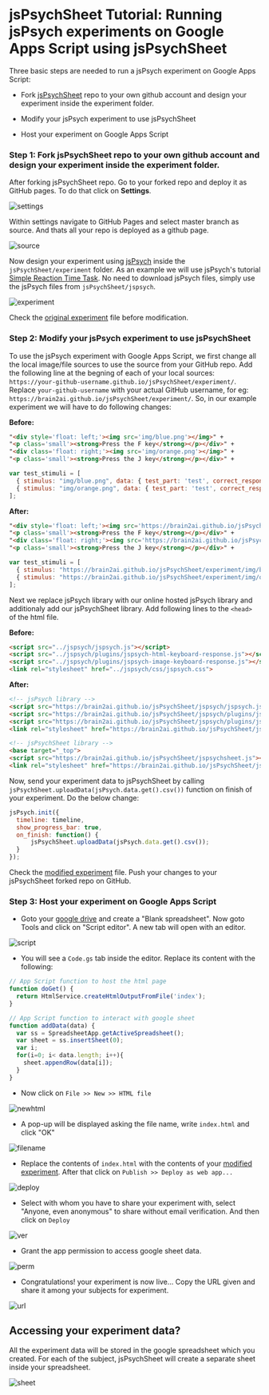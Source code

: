 # jsPsychSheet Tutorial: Running jsPsych experiments on Google Apps Script using jsPsychSheet
Three basic steps are needed to run a jsPsych experiment on Google Apps Script:
* Fork [jsPsychSheet](https://github.com/Brain2AI/jsPsychSheet) repo to your own github account and design your experiment inside the experiment folder.

* Modify your jsPsych experiment to use jsPsychSheet

* Host your experiment on Google Apps Script

### Step 1: Fork jsPsychSheet repo to your own github account and design your experiment inside the experiment folder.
After forking jsPsychSheet repo. Go to your forked repo and deploy it as GitHub pages. To do that click on **Settings**.

![settings](images/tutorial/1.png)

Within settings navigate to GitHub Pages and select master branch as source. And thats all your repo is deployed as a github page.

![source](images/tutorial/2.png)

Now design your experiment using [jsPsych](https://www.jspsych.org/) inside the `jsPsychSheet/experiment` folder. As an example we will use jsPsych's tutorial [Simple Reaction Time Task](https://www.jspsych.org/tutorials/rt-task/). No need to download jsPsych files, simply use the jsPsych files from `jsPsychSheet/jspsych`.

![experiment](images/tutorial/3.png)

Check the [original experiment](experiment/demo-simple-rt-task.html) file before modification.

### Step 2: Modify your jsPsych experiment to use jsPsychSheet
To use the jsPsych experiment with Google Apps Script, we first change all the local image/file sources to use the source from your GitHub repo. Add the following line at the begning of each of your local sources: `https://your-github-username.github.io/jsPsychSheet/experiment/`. Replace `your-github-username` with your actual GitHub username, for eg: `https://brain2ai.github.io/jsPsychSheet/experiment/`. So, in our example experiment we will have to do following changes:

**Before:**
```html
"<div style='float: left;'><img src='img/blue.png'></img>" +
"<p class='small'><strong>Press the F key</strong></p></div>" +
"<div class='float: right;'><img src='img/orange.png'></img>" +
"<p class='small'><strong>Press the J key</strong></p></div>" +
```
```js
var test_stimuli = [
  { stimulus: "img/blue.png", data: { test_part: 'test', correct_response: 'f' } },
  { stimulus: "img/orange.png", data: { test_part: 'test', correct_response: 'j' } }
];
```
**After:**
```html
"<div style='float: left;'><img src='https://brain2ai.github.io/jsPsychSheet/experiment/img/blue.png'></img>" +
"<p class='small'><strong>Press the F key</strong></p></div>" +
"<div class='float: right;'><img src='https://brain2ai.github.io/jsPsychSheet/experiment/img/orange.png'></img>" +
"<p class='small'><strong>Press the J key</strong></p></div>" +
```
```js
var test_stimuli = [
  { stimulus: "https://brain2ai.github.io/jsPsychSheet/experiment/img/blue.png", data: { test_part: 'test', correct_response: 'f' } },
  { stimulus: "https://brain2ai.github.io/jsPsychSheet/experiment/img/orange.png", data: { test_part: 'test', correct_response: 'j' } }
];
```

Next we replace jsPsych library with our online hosted jsPsych library and additionaly add our jsPsychSheet library. Add following lines to the `<head>` of the html file.

**Before:**
```html
<script src="../jspsych/jspsych.js"></script>
<script src="../jspsych/plugins/jspsych-html-keyboard-response.js"></script>
<script src="../jspsych/plugins/jspsych-image-keyboard-response.js"></script>
<link rel="stylesheet" href="../jspsych/css/jspsych.css">
```
**After:**
```html
<!-- jsPsych library -->
<script src="https://brain2ai.github.io/jsPsychSheet/jspsych/jspsych.js"></script>
<script src="https://brain2ai.github.io/jsPsychSheet/jspsych/plugins/jspsych-html-keyboard-response.js"></script>
<script src="https://brain2ai.github.io/jsPsychSheet/jspsych/plugins/jspsych-image-keyboard-response.js"></script>
<link rel="stylesheet" href="https://brain2ai.github.io/jsPsychSheet/jspsych/css/jspsych.css">

<!-- jsPsychSheet library -->
<base target="_top">
<script src="https://brain2ai.github.io/jsPsychSheet/jspsychsheet.js"></script>
<link rel="stylesheet" href="https://brain2ai.github.io/jsPsychSheet/jspsychsheet.css">
```

Now, send your experiment data to jsPsychSheet by calling `jsPsychSheet.uploadData(jsPsych.data.get().csv())` function on finish of your experiment. Do the below change:
```js
jsPsych.init({
  timeline: timeline,
  show_progress_bar: true,
  on_finish: function() {
      jsPsychSheet.uploadData(jsPsych.data.get().csv());
  }
});
```

Check the [modified experiment](experiment/index.html) file. Push your changes to your jsPsychSheet forked repo on GitHub.

### Step 3: Host your experiment on Google Apps Script
* Goto your [google drive](https://drive.google.com/drive/my-drive) and create a "Blank spreadsheet". Now goto Tools and click on "Script editor". A new tab will open with an editor.

![script](images/tutorial/4.png)

* You will see a `Code.gs` tab inside the editor. Replace its content with the following:
```js
// App Script function to host the html page
function doGet() {
  return HtmlService.createHtmlOutputFromFile('index');
}

// App Script function to interact with google sheet
function addData(data) {
  var ss = SpreadsheetApp.getActiveSpreadsheet();
  var sheet = ss.insertSheet(0);
  var i;
  for(i=0; i< data.length; i++){
    sheet.appendRow(data[i]);
  }
}
```
* Now click on `File >> New >> HTML file`

![newhtml](images/tutorial/5.png)

* A pop-up will be displayed asking the file name, write `index.html` and click "OK"

![filename](images/tutorial/6.png)

* Replace the contents of `index.html` with the contents of your [modified experiment](experiment/index.html). After that click on `Publish >> Deploy as web app...`

![deploy](images/tutorial/7.png)

* Select with whom you have to share your experiment with, select "Anyone, even anonymous" to share without email verification. And then click on `Deploy`

![ver](images/tutorial/8.png)

* Grant the app permission to access google sheet data.

![perm](images/tutorial/9.png)

* Congratulations! your experiment is now live... Copy the URL given and share it among your subjects for experiment.

![url](images/tutorial/10.png)


## Accessing your experiment data?
All the experiment data will be stored in the google spreadsheet which you created. For each of the subject, jsPsychSheet will create a separate sheet inside your spreadsheet.

![sheet](images/tutorial/11.png)
